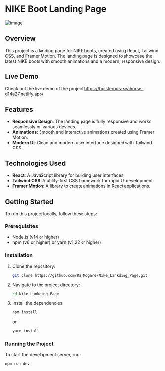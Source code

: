 # NIKE Boot Landing Page

![image](https://github.com/user-attachments/assets/365cc491-cd22-493c-8b11-312f0493c15a)

## Overview

This project is a landing page for NIKE boots, created using React, Tailwind CSS, and Framer Motion. The landing page is designed to showcase the latest NIKE boots with smooth animations and a modern, responsive design.

## Live Demo

Check out the live demo of the project https://boisterous-seahorse-d14a27.netlify.app/

## Features

- **Responsive Design**: The landing page is fully responsive and works seamlessly on various devices.
- **Animations**: Smooth and interactive animations created using Framer Motion.
- **Modern UI**: Clean and modern user interface designed with Tailwind CSS.

## Technologies Used

- **React**: A JavaScript library for building user interfaces.
- **Tailwind CSS**: A utility-first CSS framework for rapid UI development.
- **Framer Motion**: A library to create animations in React applications.

## Getting Started

To run this project locally, follow these steps:

### Prerequisites

- Node.js (v14 or higher)
- npm (v6 or higher) or yarn (v1.22 or higher)

### Installation

1. Clone the repository:
    ```bash
    git clone https://github.com/RajMogare/Nike_Lankding_Page.git
    ```
2. Navigate to the project directory:
    ```bash
    cd Nike_Lankding_Page
    ```
3. Install the dependencies:
    ```bash
    npm install
    ```
    or
    ```bash
    yarn install
    ```

### Running the Project

To start the development server, run:
```bash
npm run dev
